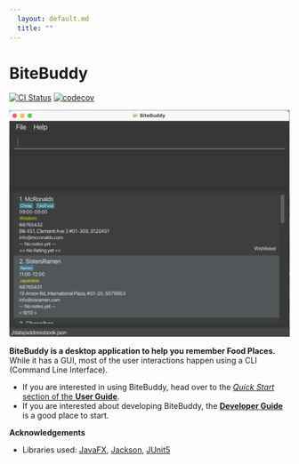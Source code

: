 ```yaml
---
  layout: default.md
  title: ""
---
```


# BiteBuddy

[![CI Status](https://github.com/AY2526S1-CS2103T-W14-2/tp/workflows/Java%20CI/badge.svg)](https://github.com/AY2526S1-CS2103T-W14-2/tp/actions)
[![codecov](https://codecov.io/gh/AY2526S1-CS2103T-W14-2/tp/branch/master/graph/badge.svg)](https://codecov.io/gh/AY2526S1-CS2103T-W14-2/tp)

![Ui](images/Ui.png)

**BiteBuddy is a desktop application to help you remember Food Places.** While it has a GUI, most of the user interactions happen using a CLI (Command Line Interface).

* If you are interested in using BiteBuddy, head over to the [_Quick Start_ section of the **User Guide**](UserGuide.html#quick-start).
* If you are interested about developing BiteBuddy, the [**Developer Guide**](DeveloperGuide.html) is a good place to start.


**Acknowledgements**

* Libraries used: [JavaFX](https://openjfx.io/), [Jackson](https://github.com/FasterXML/jackson), [JUnit5](https://github.com/junit-team/junit5)
